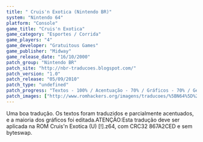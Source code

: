 ```yaml
---
title: " Cruis'n Exotica (Nintendo BR)"
system: "Nintendo 64"
platform: "Console"
game_title: "Cruis'n Exotica"
game_category: "Esportes / Corrida"
game_players: "4"
game_developer: "Gratuitous Games"
game_publisher: "Midway"
game_release_date: "16/10/2000"
patch_group: "Nintendo BR"
patch_site: "http://nbr-traducoes.blogspot.com/"
patch_version: "1.0"
patch_release: "05/09/2010"
patch_type: "undefined"
patch_progress: "Textos - 100% / Acentuação - 70% / Gráficos - 70% / Geral - 90%"
patch_images: ["http://www.romhackers.org/imagens/traducoes/%5BN64%5D%20Cruis'n%20Exotica%20-%20Nintendo%20BR%20-%201.jpg","http://www.romhackers.org/imagens/traducoes/%5BN64%5D%20Cruis'n%20Exotica%20-%20Nintendo%20BR%20-%202.jpg","http://www.romhackers.org/imagens/traducoes/%5BN64%5D%20Cruis'n%20Exotica%20-%20Nintendo%20BR%20-%203.jpg"]
---
```

Uma boa tradução. Os textos foram traduzidos e parcialmente acentuados, e a maioria dos gráficos foi editada.ATENÇÃO:Esta tradução deve ser aplicada na ROM Cruis'n Exotica (U) [!].z64, com CRC32 867A2CED e sem byteswap.